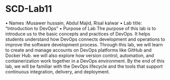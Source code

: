 # SCD-Lab11

•	Names :Musawer hussain, Abdul Majid, Risal kalwar
•	Lab title: “Introduction to DevOps”
•	Purpose of Lab
The purpose of this lab is to introduce us to the basic concepts and practices of DevOps. It helps students understand how DevOps connects development and operations to improve the software development process. Through this lab, we will learn to create and manage accounts on DevOps platforms like GitHub and Docker Hub. we will also explore how version control, automation, and containerization work together in a DevOps environment. By the end of this lab, we will be familiar with the DevOps lifecycle and the tools that support continuous integration, delivery, and deployment.
